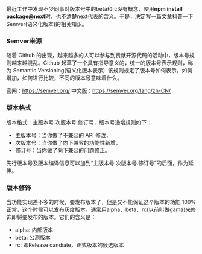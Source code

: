 最近工作中发现不少同事对版本号中的beta和rc没有概念，使用**npm install package@next**时，也不清楚next代表的含义。于是，决定写一篇文章科普一下Semver(语义化版本)的相关知识。

### Semver来源
随着 Github 的出现，越来越多的人可以参与到贡献开源代码的活动中，版本号规则越来越混乱。Github 起草了一个具有指导意义的，统一的版本号表示规则，称为 Semantic Versioning(语义化版本表示). 该规则规定了版本号如何表示，如何增加，如何进行比较，不同的版本号意味着什么。

官网：https://semver.org/ 中文版：https://semver.org/lang/zh-CN/

### 版本格式
版本格式：主版本号.次版本号.修订号，版本号递增规则如下：

- 主版本号：当你做了不兼容的 API 修改，
- 次版本号：当你做了向下兼容的功能性新增，
- 修订号：当你做了向下兼容的问题修正。

先行版本号及版本编译信息可以加到“主版本号.次版本号.修订号”的后面，作为延伸。

### 版本修饰
当功能实现差不多的时候，要发布版本了，但是又不能保证这个版本的功能 100% 正常，这个时候可以发布灰度版本。通常用alpha、beta、rc(以前叫做gama)来修饰即将要发布的版本。它们的含义是：

- alpha: 内部版本
- beta: 公测版本
- rc: 即Release candiate，正式版本的候选版本
